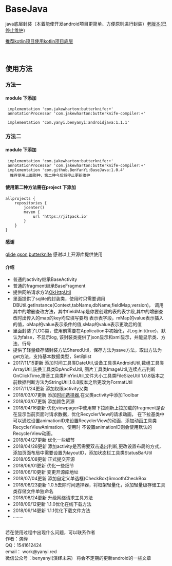 # BaseJava
java底层封装（本着能使开发android项目更简单、方便原则进行封装）[老版本(已停止维护)](https://github.com/BenYanYi/javalib)

 [推荐kotlin项目使用kotlin项目底层](https://github.com/love-yanyi/BaseKotlin)

<br/>

## 使用方法
### 方法一
#### module 下添加

     implementation 'com.jakewharton:butterknife:+'
     annotationProcessor 'com.jakewharton:butterknife-compiler:+'
     
     implementation 'com.yanyi.benyanyi:androidjava:1.1.1'
     
### 方法二
#### module 下添加

     implementation 'com.jakewharton:butterknife:+'
     annotationProcessor 'com.jakewharton:butterknife-compiler:+'
     implementation 'com.github.BenYanYi:BaseJava:1.0.4'
      推荐使用上面那种，第二种今后将停止更新维护

 #### 使用第二种方法需在project 下添加

    allprojects {
        repositories {
            jcenter()
            maven {
                url 'https://jitpack.io'
            }
        }
    }

#### 感谢

[glide](https://github.com/bumptech/glide),[gson](https://github.com/google/gson),[butterknife](https://github.com/JakeWharton/butterknife)
感谢以上开源库提供使用

#### 介绍

* 普通的activity继承BaseActivity
* 普通的fragment继承BaseFragment
* 提供网络请求方法[OkHttpUtil](https://github.com/BenYanYi/OkHttp)
* 里面提供了sqlite的封装类，使用时只需要调用DBUtil.getInstance(Context,tabName,dbName,fieldMap,version)，
      调用其中的增删查改方法，其中fieldMap是你要创建的表的表字段,其中的增删查改时出传入的map的key均应填写要均
      表示表字段，mMap的value表示插入的值，oMap的value表示条件的值,sMap的value表示更改后的值
* 里面封装了LOG类，使用前需要在Application中初始化，JLog.init(true)，默认为false，不显示log,
      该封装类提供了json显示和xml显示，并能显示类、方法、行号
* 提供了轻量级存储封装方法SharedUtil，保存方法为save方法，取出方法为get方法，支持基本数据类型，Set<String>和list
* 2017/11/15更新 添加时间工具类DateUtil,设备工具类AndroidUtil,数组工具类ArrayUtil,装换工具类DpAndPxUtil,
                     图片工具类ImageUtil,连续点击判断OnClickTime,拼音工具类PinYinUtil,文件大小工具类FileSizeUtil
                     1.0.8版本之前数据判断方法为StringUtil,1.0.8版本之后更改为FormatUtil
* 2017/11/24更新 添加权限activity父类
* 2018/03/07更新 添加[时间选择器](https://github.com/BenYanYi/DateSelect),在父类activity中添加Toolbar
* 2018/03/07更新 添加颜色资源
* 2018/04/16更新 优化viewpager中使用带下拉刷新上拉加载的fragment是否在显示当前页面时请求数据，优化RecyclerView的请求动画，
                  在下拉基类中可以通过设置animationID来设置RecyclerView的动画，添加动画工具类RecyclerViewAnimation，使用时
                  不设置animationID则会使用默认的RecyclerView动画。
* 2018/04/27更新 优化一些细节
* 2018/04/28更新 添加activity是否需要双击退出判断,更改设置布局的方式，添加页面布局中需要设置为layoutID，添加状态栏工具类StatusBarUtil
* 2018/05/08更新 正式提交开源
* 2018/06/01更新 优化一些细节
* 2018/06/10更新 变更开源库地址
* 2018/07/04更新 添加自定义单选框(CheckBox)SmoothCheckBox
* 2018/08/23更新 1.0.5去除时间选择器，将框架轻量化，添加轻量级存储工具类存储文件单独命名
* 2018/08/24更新 升级网络请求工具方法
* 2018/09/12更新 1.1.0优化在线下载方法
* 2018/09/14更新 1.1.1优化下载文件方法
* ........

<br/>
若在使用过程中出现什么问题，可以联系作者<br/>
作者：演绎<br/>
QQ：1541612424<br/>
email： work@yanyi.red<br/>
微信公众号：benyanyi(演绎未来)&nbsp;&nbsp;&nbsp;将会不定期的更新android的一些文章